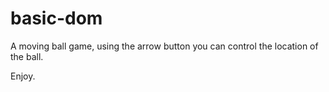# basic-dom
A moving ball game, using the arrow button you 
can control the location of the ball.

Enjoy.
